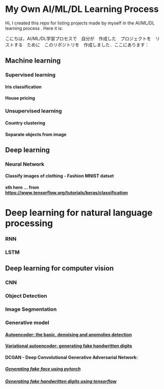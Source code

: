 # My Own AI/ML/DL Learning Process

Hi, I created this repo for listing projects made by myself in the AI/ML/DL learning process . Here it is:

こにちは，AI/ML/DL学習プロセスで　自分が　作成した　プロジェクトを　リストする　ために　このリポジトリを　作成しました．ここにあります：

## Machine learning

### Supervised learning

#### Iris classification

#### House pricing

### Unsupervised learning

#### Country clustering

#### Separate objects from image


## Deep learning

### Neural Network

#### Classify images of clothing - Fashion MNIST datset

#### sth here ... from https://www.tensorflow.org/tutorials/keras/classification


# Deep learning for natural language processing

### RNN

### LSTM


## Deep learning for computer vision 

### CNN

### Object Detection

### Image Segmentation

### Generative model 

#### [Autoencoder: the basic, denoising and anomolies detection](https://github.com/HenrySomeCode/AE_basic_denoise_anomalies_detection.git)

#### [Variational autoencoder: generating fake handwritten digits](https://github.com/HenrySomeCode/VAE_fake_handwritten_digits.git)

#### DCGAN - Deep Convolutional Generative Adversarial Network: 

##### [Generating fake face using pytorch](https://github.com/HenrySomeCode/DCGAN_fake_face_pytorch.git)

##### [Generating fake handwritten digits using tensorflow](https://github.com/HenrySomeCode/DCGAN_fake_handwritten_digits_tensorflow.git)






